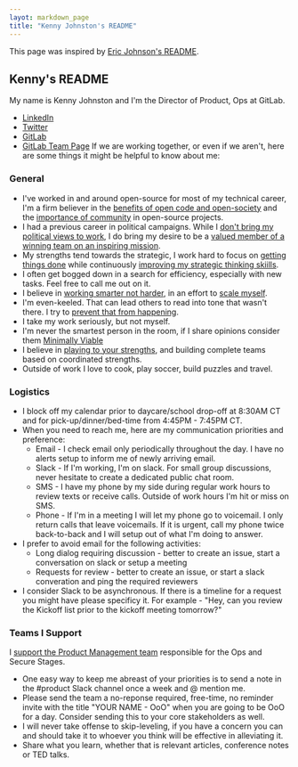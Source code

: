 ```yaml
---
layot: markdown_page
title: "Kenny Johnston's README"
---
```


This page was inspired by [Eric Johnson's README](https://about.gitlab.com/handbook/engineering/erics-readme/).

## Kenny's README
My name is Kenny Johnston and I'm the Director of Product, Ops at GitLab.
* [LinkedIn](https://www.linkedin.com/in/kencjohnston/)
* [Twitter](https://twitter.com/kencjohnston)
* [GitLab](https://gitlab.com/kencjohnston)
* [GitLab Team Page](https://about.gitlab.com/company/team/#kencjohnston)
If we are working together, or even if we aren't, here are some things it might be helpful to know about me:

### General 
* I've worked in and around open-source for most of my technical career, I'm a firm believer in the [benefits of open code and open-society](https://cyber.harvard.edu/works/lessig/opensocd1.pdf) and the [importance of community](https://thenewstack.io/power-community-open-source/) in open-source projects.
* I had a previous career in political campaigns. While I [don't bring my political views to work](https://about.gitlab.com/handbook/values/#diversity), I do bring my desire to be a [valued member of a winning team on an inspiring mission](https://blog.rackspace.com/whats-core-rackspace-core-values). 
* My strengths tend towards the strategic, I work hard to focus on [getting things done](https://en.wikipedia.org/wiki/Getting_Things_Done) while continuously [improving my strategic thinking skiills](https://hbr.org/2016/12/4-ways-to-improve-your-strategic-thinking-skills). 
* I often get bogged down in a search for efficiency, especially with new tasks. Feel free to call me out on it.
* I believe in [working smarter not harder](https://www.inc.com/john-rampton/work-smarter-not-harder-10-ways-to-be-more-effective-at-work.html), in an effort to [scale myself](https://firstround.com/review/our-6-must-reads-for-scaling-yourself-as-a-leader/). 
* I'm even-keeled. That can lead others to read into tone that wasn't there. I try to [prevent that from happening](https://www.fastcompany.com/3054178/5-ways-to-avoid-a-massive-email-misunderstanding).
* I take my work seriously, but not myself. 
* I'm never the smartest person in the room, if I share opinions consider them [Minimally Viable](https://about.gitlab.com/handbook/values/#iteration)
* I believe in [playing to your strengths](https://hbr.org/2005/01/how-to-play-to-your-strengths), and building complete teams based on coordinated strengths. 
* Outside of work I love to cook, play soccer, build puzzles and travel. 

### Logistics
* I block off my calendar prior to daycare/school drop-off at 8:30AM CT and for pick-up/dinner/bed-time from 4:45PM - 7:45PM CT.
* When you need to reach me, here are my communication priorities and preference:
    * Email - I check email only periodically throughout the day. I have no alerts setup to inform me of newly arriving email. 
    * Slack - If I'm working, I'm on slack. For small group discussions, never hesitate to create a dedicated public chat room. 
    * SMS - I have my phone by my side during regular work hours to review texts or receive calls. Outside of work hours I'm hit or miss on SMS.
    * Phone - If I'm in a meeting I will let my phone go to voicemail. I only return calls that leave voicemails. If it is urgent, call my phone twice back-to-back and I will setup out of what I'm doing to answer.
* I prefer to avoid email for the following activities:
    * Long dialog requiring discussion - better to create an issue, start a conversation on slack or setup a meeting
    * Requests for review - better to create an issue, or start a slack converation and ping the required reviewers
* I consider Slack to be asynchronous. If there is a timeline for a request you might have please specificy it. For example - "Hey, can you review the Kickoff list prior to the kickoff meeting tomorrow?"

### Teams I Support
I [support the Product Management team](https://about.gitlab.com/company/team/org-chart/) responsible for the Ops and Secure Stages. 
* One easy way to keep me abreast of your priorities is to send a note in the #product Slack channel once a week and @ mention me. 
* Please send the team a no-reponse required, free-time, no reminder invite with the title "YOUR NAME - OoO" when you are going to be OoO for a day. Consider sending this to your core stakeholders as well.
* I will never take offense to skip-leveling, if you have a concern you can and should take it to whoever you think will be effective in alleviating it.
* Share what you learn, whether that is relevant articles, conference notes or TED talks.